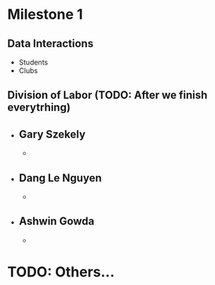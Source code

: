 # Milestone 1

## Data Interactions
  - Students
  - Clubs
## Division of Labor (TODO: After we finish everytrhing)
  - Gary Szekely
    -
    -
  - Dang Le Nguyen
    -
    -
  - Ashwin Gowda
    -
    -
# TODO: Others... 
